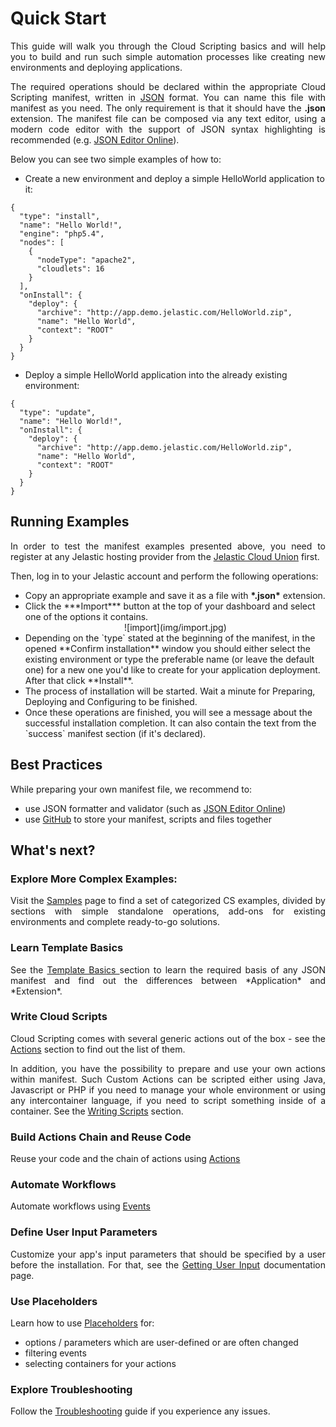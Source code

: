 <h1>Quick Start</h1> 
<p dir="ltr" style="text-align: justify;">This guide will walk you through the Cloud Scripting basics and will help you to build and run such simple automation processes like creating new environments and deploying applications.</p>

<p dir="ltr" style="text-align: justify;">The required operations should be declared within the appropriate Cloud Scripting manifest, written in <a href="http://www.json.org/" target="_blank">JSON</a> format. You can name this file with manifest as you need. The only requirement is that it should have the <b>.json</b> extension. The manifest file can be composed via any text editor, using a modern code editor with the support of JSON syntax highlighting is recommended (e.g. <a href="http://jsoneditoronline.org/" target="_blank">JSON Editor Online</a>).</p>        

Below you can see two simple examples of how to: 

- Create a new environment and deploy a simple HelloWorld application to it: 

```
{
  "type": "install",
  "name": "Hello World!",
  "engine": "php5.4",
  "nodes": [
    {
      "nodeType": "apache2",
      "cloudlets": 16
    }
  ],
  "onInstall": {
    "deploy": {
      "archive": "http://app.demo.jelastic.com/HelloWorld.zip",
      "name": "Hello World",
      "context": "ROOT"
    }
  }
}
```

- Deploy a simple HelloWorld application into the already existing environment:

```
{
  "type": "update",
  "name": "Hello World!",
  "onInstall": {
    "deploy": {
      "archive": "http://app.demo.jelastic.com/HelloWorld.zip",
      "name": "Hello World",
      "context": "ROOT"
    }
  }
}
```

<h2>Running Examples</h2>

<p dir="ltr" style="text-align: justify;">In order to test the manifest examples presented above, you need to register at any Jelastic hosting provider from the <a href="https://jelastic.cloud" target="_blank">Jelastic Cloud Union</a> first.</p>       

Then, log in to your Jelastic account and perform the following operations: 

<ul><li>Copy an appropriate example and save it as a file with <b>*.json*</b> extension.</li>   
<li>Click the ***Import*** button at the top of your dashboard and select one of the options it contains.</li>        

<center>![import](img/import.jpg)</center>          

<li>Depending on the `type` stated at the beginning of the manifest, in the opened **Confirm installation** window you should either select the existing environment or type the preferable name (or leave the default one) for a new one you'd like to create for your application deployment. After that click **Install**.</li>
<li>The process of installation will be started. Wait a minute for Preparing, Deploying and Configuring to be finished.</li>
<li>Once these operations are finished, you will see a message about the successful installation completion. It can also contain the text from the `success` manifest section (if it's declared).</li></ul>

<h2>Best Practices</h2>

While preparing your own manifest file, we recommend to:
<ul><li>use JSON formatter and validator (such as <a href="http://jsoneditoronline.org/" target="_blank">JSON Editor Online</a>)</li>         
<li>use <a href="https://github.com/" target="_blank">GitHub</a> to store your manifest, scripts and files together</li></ul>  
   

<h2>What's next?</h2>

<h3>Explore More Complex Examples:</h3>    

<p dir="ltr" style="text-align: justify;">Visit the <a href="http://docs.cloudscripting.com/samples/" target="_blank">Samples</a> page to find a set of categorized CS examples, divided by sections with simple standalone operations, add-ons for existing environments and complete ready-to-go solutions.</p>                      

<h3>Learn Template Basics</h3> 
<p dir="ltr" style="text-align: justify;">See the <a href="http://docs.cloudscripting.com/creating-templates/template-basics/" target="_blank">Template Basics </a> section to learn the required basis of any JSON manifest and find out the differences between *Application* and *Extension*.</p>     

<h3>Write Cloud Scripts</h3>  
<p dir="ltr" style="text-align: justify;">Cloud Scripting comes with several generic actions out of the box - see the <a href="http://docs.cloudscripting.com/reference/actions/" target="_blank">Actions</a> section to find out the list of them.</p>      

<p dir="ltr" style="text-align: justify;">In addition, you have the possibility to prepare and use your own actions within manifest. Such Custom Actions can be scripted either using Java, Javascript or PHP if you need to manage your whole environment or using any intercontainer language, if you need to script something inside of a container.
See the <a href="http://docs.cloudscripting.com/creating-templates/writing-scripts/" target="_blank">Writing Scripts</a> section.</p>                                 
 
<h3>Build Actions Chain and Reuse Code</h3>    
<p dir="ltr" style="text-align: justify;">Reuse your code and the chain of actions using <a href="http://docs.cloudscripting.com/reference/actions/" target="_blank">Actions</a></p>                                

<h3>Automate Workflows</h3>
<p dir="ltr" style="text-align: justify;">Automate workflows using <a href="http://docs.cloudscripting.com/reference/events/" target="_blank">Events</a></p>

<h3>Define User Input Parameters</h3> 
<p dir="ltr" style="text-align: justify;">Customize your app's input parameters that should be specified by a user before the installation. For that, see the <a href="http://docs.cloudscripting.com/creating-templates/user-input-parameters/" target="_blank">Getting User Input</a> documentation page.</p>            

<h3>Use Placeholders</h3> 
<p dir="ltr" style="text-align: justify;">Learn how to use <a href="http://docs.cloudscripting.com/reference/placeholders/" target="_blank">Placeholders</a> for:</p>                   
<ul><li>options / parameters which are user-defined or are often changed</li>     
<li>filtering events</li>   
<li>selecting containers for your actions</li></ul>     

<h3>Explore Troubleshooting</h3>   
<p dir="ltr" style="text-align: justify;">Follow the <a href="http://docs.cloudscripting.com/troubleshooting/" target="_blank">Troubleshooting</a> guide if you experience any issues.</p>              
